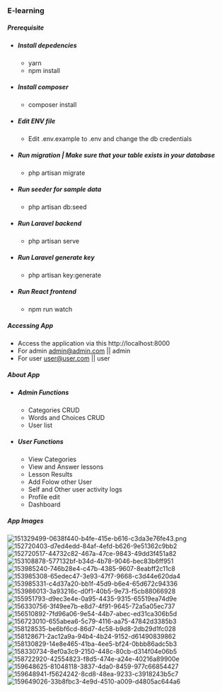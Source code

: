 ### E-learning 

##### Prerequisite 
- ##### Install depedencies
  - yarn
  - npm install
- ##### Install composer
  - composer install
- ##### Edit ENV file
  - Edit .env.example to .env and change the db credentials
- ##### Run migration | Make sure that your table exists in your database 
  - php artisan migrate
- ##### Run seeder for sample data
  - php artisan db:seed
- ##### Run Laravel backend
  - php artisan serve  
- ##### Run Laravel generate key
  - php artisan key:generate
- ##### Run React frontend
  - npm run watch
##### Accessing App
- Access the application via this http://localhost:8000
- For admin admin@admin.com || admin
- For user user@user.com || user
##### About App
- ##### Admin Functions
  - Categories CRUD
  - Words and Choices CRUD
  - User list
- ##### User Functions
  - View Categories
  - View and Answer lessons
  - Lesson Results
  - Add Folow other User
  - Self and Other user activity logs
  - Profile edit 
  - Dashboard
##### App Images
![151329499-0638f440-b4fe-415e-b616-c3da3e76fe43.png](https://user-images.githubusercontent.com/47482620/209609603-0718eae3-aea9-4526-9a00-c6007025eca8.png)
![152720403-d7ed4edd-84af-4efd-b626-9e51362c9bb2](https://user-images.githubusercontent.com/47482620/209609605-80599257-9c98-464d-bf07-df38e70d1336.png)
![152720517-44732c82-467a-47ce-9843-49dd3f451a82](https://user-images.githubusercontent.com/47482620/209609606-4651d75f-2b2d-4f9c-8a89-e2f687a656d9.png)
![153108878-577132bf-b34d-4b78-9046-bec83b6ff951](https://user-images.githubusercontent.com/47482620/209609608-c1e2d1dd-e7d9-4c97-8062-a9e57d30c204.png)
![153985240-746b28e4-c47b-4385-9607-8eabff2c11c8](https://user-images.githubusercontent.com/47482620/209609611-b9834d02-d7e5-4259-877f-a3c6e959b1ef.png)
![153985308-65edec47-3e93-47f7-9668-c3d44e620da4](https://user-images.githubusercontent.com/47482620/209609613-f3821cc8-ab26-4163-a0fb-8fbb3cbee164.png)
![153985331-c4d37a20-bb1f-45d9-b6e4-65d672c94336](https://user-images.githubusercontent.com/47482620/209609616-891bc38a-6175-42c0-b87d-7675405829d6.png)
![153986013-3a93216c-d0f1-40b5-9e73-f5cb88066928](https://user-images.githubusercontent.com/47482620/209609618-8fe75c35-77b2-473a-923a-be98640b8e45.png)
![155951793-d9ec3e4e-0a95-4435-9315-65519ea74d9e](https://user-images.githubusercontent.com/47482620/209609621-5516634e-c8f4-4566-b633-b35a8cdf5bc2.png)
![156330756-3f49ee7b-e8d7-4f91-9645-72a5a05ec737](https://user-images.githubusercontent.com/47482620/209609623-0484dc13-e391-49ab-83d3-d3651c4c0be2.png)
![156510892-7fd96a06-9e54-44b7-abec-ed31ca306b5d](https://user-images.githubusercontent.com/47482620/209609626-b41d3479-715b-4655-88a8-f4987c5efb40.png)
![156723010-655abea6-5c79-4116-aa75-47842d3385b3](https://user-images.githubusercontent.com/47482620/209609628-f087feee-7ccf-4c98-a3f1-6af36aaac1df.png)
![158128535-be6bf6cd-86d7-4c58-b9d8-2db29d1fc028](https://user-images.githubusercontent.com/47482620/209609629-d93ea52b-5d76-410a-a1d7-4154e769da50.png)
![158128671-2ac12a9a-94b4-4b24-9152-d61490839862](https://user-images.githubusercontent.com/47482620/209609631-c9906daa-ac7b-48eb-b688-f25bf563d99c.png)
![158130829-14e8e465-41ba-4ee5-bf24-0bbb86adc5b3](https://user-images.githubusercontent.com/47482620/209609632-4af6527f-4255-49c9-af78-aa0b2edece7c.png)
![158330734-8ef0a3c9-2150-448c-80cb-d314f04e06b5](https://user-images.githubusercontent.com/47482620/209609634-f84ba9b3-f981-4301-99da-b2aead280ba9.png)
![158722920-42554823-f8d5-474e-a24e-40216a89900e](https://user-images.githubusercontent.com/47482620/209609635-d528d351-9e26-4ed5-a72d-f4c27381d11d.png)
![159648625-81048118-3837-4da0-8459-977c66854427](https://user-images.githubusercontent.com/47482620/209609636-bbfdd505-2124-44d8-a74c-cbfeae42553c.png)
![159648941-f5624242-8cd8-48ea-9233-c3918243b5c7](https://user-images.githubusercontent.com/47482620/209609639-d93723a2-5bea-47dd-9b0a-10e281d055f1.png)
![159649026-33b8fbc3-4e9d-4510-a009-d4805ac644a6](https://user-images.githubusercontent.com/47482620/209609640-305314c0-ce0c-4796-a51e-187bfefce628.png)
